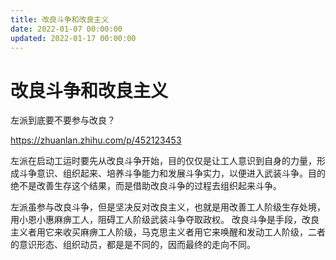 ```yaml
---
title: 改良斗争和改良主义
date: 2022-01-07 00:00:00
updated: 2022-01-17 00:00:00
---
```


# 改良斗争和改良主义

左派到底要不要参与改良？

https://zhuanlan.zhihu.com/p/452123453

左派在启动工运时要先从改良斗争开始，目的仅仅是让工人意识到自身的力量，形成斗争意识、组织起来、培养斗争能力和发展斗争实力，以便进入武装斗争。目的绝不是改善生存这个结果，而是借助改良斗争的过程去组织起来斗争。

左派虽参与改良斗争，但是坚决反对改良主义，也就是用改善工人阶级生存处境，用小恩小惠麻痹工人，阻碍工人阶级武装斗争夺取政权。
改良斗争是手段，改良主义者用它来收买麻痹工人阶级，马克思主义者用它来唤醒和发动工人阶级，二者的意识形态、组织动员，都是是不同的，因而最终的走向不同。
